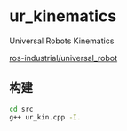# ur_kinematics
Universal Robots Kinematics

[ros-industrial/universal_robot](https://github.com/ros-industrial/universal_robot/tree/kinetic-devel/ur_kinematics)

## 构建
```bash
cd src
g++ ur_kin.cpp -I.
```
